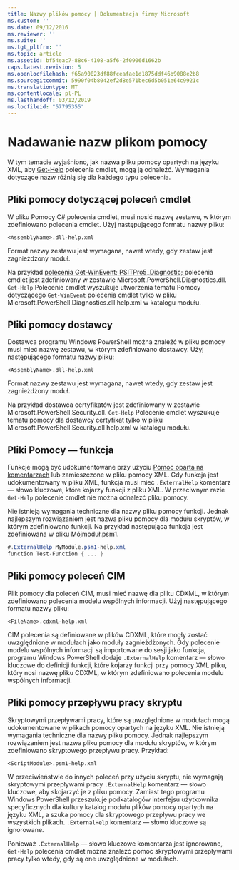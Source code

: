```yaml
---
title: Nazwy plików pomocy | Dokumentacja firmy Microsoft
ms.custom: ''
ms.date: 09/12/2016
ms.reviewer: ''
ms.suite: ''
ms.tgt_pltfrm: ''
ms.topic: article
ms.assetid: bf54eac7-88c6-4108-a5f6-2f0906d1662b
caps.latest.revision: 5
ms.openlocfilehash: f65a90023df88fceafae1d1875ddf46b9088e2b8
ms.sourcegitcommit: 5990f04b8042ef2d8e571bec6d5b051e64c9921c
ms.translationtype: MT
ms.contentlocale: pl-PL
ms.lasthandoff: 03/12/2019
ms.locfileid: "57795355"
---
```

# <a name="naming-help-files"></a>Nadawanie nazw plikom pomocy

W tym temacie wyjaśniono, jak nazwa pliku pomocy opartych na języku XML, aby [Get-Help](/powershell/module/Microsoft.PowerShell.Core/Get-Help) polecenia cmdlet, mogą ją odnaleźć. Wymagania dotyczące nazw różnią się dla każdego typu polecenia.

## <a name="cmdlet-help-files"></a>Pliki pomocy dotyczącej poleceń cmdlet

W pliku Pomocy C# polecenia cmdlet, musi nosić nazwę zestawu, w którym zdefiniowano polecenia cmdlet. Użyj następującego formatu nazwy pliku:

```
<AssemblyName>.dll-help.xml
```

Format nazwy zestawu jest wymagana, nawet wtedy, gdy zestaw jest zagnieżdżony moduł.

Na przykład [polecenia Get-WinEvent; PSITPro5_Diagnostic; ](/powershell/module/Microsoft.PowerShell.Diagnostics/Get-WinEvent) polecenia cmdlet jest zdefiniowany w zestawie Microsoft.PowerShell.Diagnostics.dll. `Get-Help` Polecenie cmdlet wyszukuje utworzenia tematu Pomocy dotyczącego `Get-WinEvent` polecenia cmdlet tylko w pliku Microsoft.PowerShell.Diagnostics.dll help.xml w katalogu modułu.

## <a name="provider-help-files"></a>Pliki pomocy dostawcy

Dostawca programu Windows PowerShell można znaleźć w pliku pomocy musi mieć nazwę zestawu, w którym zdefiniowano dostawcy. Użyj następującego formatu nazwy pliku:

```
<AssemblyName>.dll-help.xml
```

Format nazwy zestawu jest wymagana, nawet wtedy, gdy zestaw jest zagnieżdżony moduł.

Na przykład dostawca certyfikatów jest zdefiniowany w zestawie Microsoft.PowerShell.Security.dll. `Get-Help` Polecenie cmdlet wyszukuje tematu pomocy dla dostawcy certyfikat tylko w pliku Microsoft.PowerShell.Security.dll help.xml w katalogu modułu.

## <a name="function-help-files"></a>Pliki Pomocy — funkcja

Funkcje mogą być udokumentowane przy użyciu [Pomoc oparta na komentarzach](/powershell/module/microsoft.powershell.core/about/about_comment_based_help) lub zamieszczone w pliku pomocy XML. Gdy funkcja jest udokumentowany w pliku XML, funkcja musi mieć `.ExternalHelp` komentarz — słowo kluczowe, które kojarzy funkcji z pliku XML. W przeciwnym razie `Get-Help` polecenie cmdlet nie można odnaleźć pliku pomocy.

Nie istnieją wymagania techniczne dla nazwy pliku pomocy funkcji. Jednak najlepszym rozwiązaniem jest nazwa pliku pomocy dla modułu skryptów, w którym zdefiniowano funkcji. Na przykład następująca funkcja jest zdefiniowana w pliku Mójmoduł.psm1.

```csharp
#.ExternalHelp MyModule.psm1-help.xml
function Test-Function { ... }
```

## <a name="cim-command-help-files"></a>Pliki pomocy poleceń CIM

Plik pomocy dla poleceń CIM, musi mieć nazwę dla pliku CDXML, w którym zdefiniowano polecenia modelu wspólnych informacji. Użyj następującego formatu nazwy pliku:

```
<FileName>.cdxml-help.xml
```

CIM polecenia są definiowane w plików CDXML, które mogły zostać uwzględnione w modułach jako moduły zagnieżdżonych. Gdy polecenie modelu wspólnych informacji są importowane do sesji jako funkcja, programu Windows PowerShell dodaje `.ExternalHelp` komentarz — słowo kluczowe do definicji funkcji, które kojarzy funkcji przy pomocy XML pliku, który nosi nazwę pliku CDXML, w którym zdefiniowano polecenia modelu wspólnych informacji.

## <a name="script-workflow-help-files"></a>Pliki pomocy przepływu pracy skryptu

Skryptowymi przepływami pracy, które są uwzględnione w modułach mogą udokumentowane w plikach pomocy opartych na języku XML. Nie istnieją wymagania techniczne dla nazwy pliku pomocy. Jednak najlepszym rozwiązaniem jest nazwa pliku pomocy dla modułu skryptów, w którym zdefiniowano skryptowego przepływu pracy. Przykład:

```
<ScriptModule>.psm1-help.xml
```

W przeciwieństwie do innych poleceń przy użyciu skryptu, nie wymagają skryptowymi przepływami pracy `.ExternalHelp` komentarz — słowo kluczowe, aby skojarzyć je z pliku pomocy. Zamiast tego programu Windows PowerShell przeszukuje podkatalogów interfejsu użytkownika specyficznych dla kultury katalog modułu plików pomocy opartych na języku XML, a szuka pomocy dla skryptowego przepływu pracy we wszystkich plikach. `.ExternalHelp` komentarz — słowo kluczowe są ignorowane.

Ponieważ `.ExternalHelp` — słowo kluczowe komentarza jest ignorowane, `Get-Help` polecenia cmdlet można znaleźć pomoc skryptowymi przepływami pracy tylko wtedy, gdy są one uwzględnione w modułach.